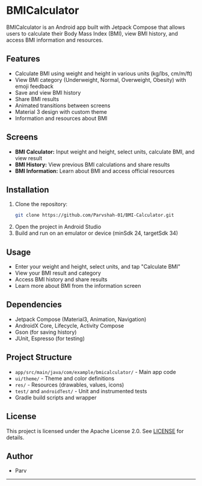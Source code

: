# BMICalculator

BMICalculator is an Android app built with Jetpack Compose that allows users to calculate their Body Mass Index (BMI), view BMI history, and access BMI information and resources.

## Features
- Calculate BMI using weight and height in various units (kg/lbs, cm/m/ft)
- View BMI category (Underweight, Normal, Overweight, Obesity) with emoji feedback
- Save and view BMI history
- Share BMI results
- Animated transitions between screens
- Material 3 design with custom theme
- Information and resources about BMI

## Screens
- **BMI Calculator:** Input weight and height, select units, calculate BMI, and view result
- **BMI History:** View previous BMI calculations and share results
- **BMI Information:** Learn about BMI and access official resources

## Installation
1. Clone the repository:
   ```sh
   git clone https://github.com/Parvshah-01/BMI-Calculator.git
   ```
2. Open the project in Android Studio
3. Build and run on an emulator or device (minSdk 24, targetSdk 34)

## Usage
- Enter your weight and height, select units, and tap "Calculate BMI"
- View your BMI result and category
- Access BMI history and share results
- Learn more about BMI from the information screen

## Dependencies
- Jetpack Compose (Material3, Animation, Navigation)
- AndroidX Core, Lifecycle, Activity Compose
- Gson (for saving history)
- JUnit, Espresso (for testing)

## Project Structure
- `app/src/main/java/com/example/bmicalculator/` - Main app code
- `ui/theme/` - Theme and color definitions
- `res/` - Resources (drawables, values, icons)
- `test/` and `androidTest/` - Unit and instrumented tests
- Gradle build scripts and wrapper

## License
This project is licensed under the Apache License 2.0. See [LICENSE](https://www.apache.org/licenses/LICENSE-2.0) for details.

## Author
- Parv

---
